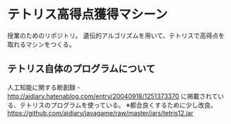 # テトリス高得点獲得マシーン
授業のためのリポジトリ。
遺伝的アルゴリズムを用いて、テトリスで高得点を取れるマシンをつくる。

## テトリス自体のプログラムについて
人工知能に関する断創録 - http://aidiary.hatenablog.com/entry/20040918/1251373370
に掲載されている、テトリスのプログラムを使っている。
※都合良くするために少し改良。
https://github.com/aidiary/javagame/raw/master/jars/tetris12.jar
